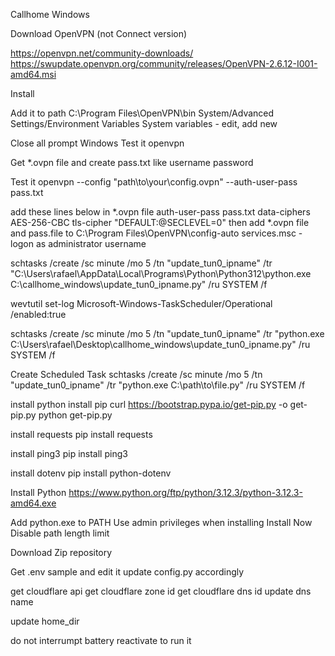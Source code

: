 Callhome Windows

Download OpenVPN (not Connect version)

https://openvpn.net/community-downloads/
https://swupdate.openvpn.org/community/releases/OpenVPN-2.6.12-I001-amd64.msi

Install

Add it to path
C:\Program Files\OpenVPN\bin
System/Advanced Settings/Environment Variables
System variables - edit, add new

Close all prompt Windows
Test it
openvpn

Get *.ovpn file and create pass.txt like
username
password

Test it
openvpn --config "path\to\your\config.ovpn" --auth-user-pass pass.txt

add these lines below in *.ovpn file
auth-user-pass pass.txt
data-ciphers AES-256-CBC
tls-cipher "DEFAULT:@SECLEVEL=0"
then add *.ovpn file and pass.file to 
C:\Program Files\OpenVPN\config-auto
services.msc - logon as administrator username

schtasks /create /sc minute /mo 5 /tn "update_tun0_ipname" /tr "C:\Users\rafael\AppData\Local\Programs\Python\Python312\python.exe C:\callhome_windows\update_tun0_ipname.py" /ru SYSTEM /f

wevtutil set-log Microsoft-Windows-TaskScheduler/Operational /enabled:true


schtasks /create /sc minute /mo 5 /tn "update_tun0_ipname" /tr "python.exe C:\Users\rafael\Desktop\callhome_windows\update_tun0_ipname.py" /ru SYSTEM /f

Create Scheduled Task
schtasks /create /sc minute /mo 5 /tn "update_tun0_ipname" /tr "python.exe C:\path\to\file.py" /ru SYSTEM /f

install python
install pip
curl https://bootstrap.pypa.io/get-pip.py -o get-pip.py
python get-pip.py

install requests
pip install requests


install ping3
pip install ping3

install dotenv
pip install python-dotenv

Install Python
https://www.python.org/ftp/python/3.12.3/python-3.12.3-amd64.exe

Add python.exe to PATH
Use admin privileges when installing
Install Now
Disable path length limit

Download Zip repository

Get .env sample and edit it
update config.py accordingly

get cloudflare api
get cloudflare zone id
get cloudflare dns id
update dns name

update home_dir

do not interrumpt battery
reactivate to run it

